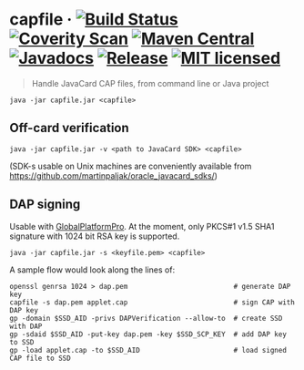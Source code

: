 # capfile · [![Build Status](https://travis-ci.org/martinpaljak/capfile.svg?branch=master)](https://travis-ci.org/martinpaljak/capfile) [![Coverity Scan](https://scan.coverity.com/projects/16101/badge.svg)](https://scan.coverity.com/projects/martinpaljak-capfile) [![Maven Central](https://maven-badges.herokuapp.com/maven-central/com.github.martinpaljak/capfile/badge.svg)](https://mvnrepository.com/artifact/com.github.martinpaljak/capfile) [![Javadocs](https://www.javadoc.io/badge/com.github.martinpaljak/capfile.svg?color=blue)](https://www.javadoc.io/doc/com.github.martinpaljak/capfile) [![Release](	https://img.shields.io/github/release/martinpaljak/capfile/all.svg)](https://github.com/martinpaljak/capfile/releases) [![MIT licensed](https://img.shields.io/badge/license-MIT-blue.svg)](https://github.com/martinpaljak/capfile/blob/master/LICENSE)

> Handle JavaCard CAP files, from command line or Java project

    java -jar capfile.jar <capfile>

## Off-card verification

    java -jar capfile.jar -v <path to JavaCard SDK> <capfile>

(SDK-s usable on Unix machines are conveniently available from https://github.com/martinpaljak/oracle_javacard_sdks/)

## DAP signing
Usable with [GlobalPlatformPro](https://github.com/martinpaljak/GlobalPlatformPro). At the moment, only PKCS#1 v1.5 SHA1 signature with 1024 bit RSA key is supported.

    java -jar capfile.jar -s <keyfile.pem> <capfile>

A sample flow would look along the lines of:

```shell
openssl genrsa 1024 > dap.pem                          # generate DAP key
capfile -s dap.pem applet.cap                          # sign CAP with DAP key
gp -domain $SSD_AID -privs DAPVerification --allow-to  # create SSD with DAP
gp -sdaid $SSD_AID -put-key dap.pem -key $SSD_SCP_KEY  # add DAP key to SSD
gp -load applet.cap -to $SSD_AID                       # load signed CAP file to SSD
```

